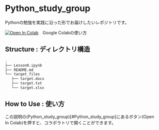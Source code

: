 # Python_study_group
Pythonの勉強を実践に沿った形でお届けしたいレポジトリです。

[![Open In Colab](https://colab.research.google.com/assets/colab-badge.svg)](https://colab.research.google.com/github/HinataKikuchi/Python_study_group/blob/main/Lesson0.ipynb)　Google Colabの使い方

## Structure : ディレクトリ構造

```md
.
├── Lesson0.ipynb
├── README.md
└── target_files
   ├── target.docx
   ├── target.txt
   └── target.xlsx
```

## How to Use : 使い方

この説明の(Python_study_group)[#Python_study_group]にあるボタン(Open In Colab)を押すと、コラボラトリで開くことができます。
